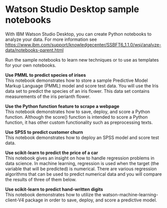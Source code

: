# Watson Studio Desktop sample notebooks

With IBM Watson Studio Desktop, you can create Python notebooks to analyze your data. For more information see https://www.ibm.com/support/knowledgecenter/SSBFT6_1.1.0/wsj/analyze-data/notebooks-parent.html

Run the sample notebooks to learn new techniques or to use as templates for your own notebooks.


**Use PMML to predict species of irises**<br/>
This notebook demonstrates how to store a sample Predictive Model Markup Language (PMML) model and score test data. You will use the Iris data set to predict the species of an iris flower. This data set contains measurements of the iris perianth flower.

**Use the Python function feature to scrape a webpage**<br/>
This notebook demonstrates how to save, deploy, and score a Python function. Although the score() function is intended to score a Python function, it has other custom functionality such as preprocessing texts.

**Use SPSS to predict customer churn**<br/>
This notebook demonstrates how to deploy an SPSS model and score test data. 

**Use scikit-learn to predict the price of a car**<br/>
This notebook gives an insight on how to handle regression problems in data science. In machine learning, regression is used when the target (the variable that will be predicted) is numerical. There are various regression algorithms that can be used to predict numerical data and you will compare the results of three of them below.

**Use scikit-learn to predict hand-written digits**<br/>
This notebook demonstrates how to utilize the watson-machine-learning-client-V4 package in order to save, deploy, and score a predictive model.
